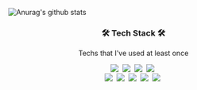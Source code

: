 ![Anurag's github stats](https://github-readme-stats.vercel.app/api?username=zzerowin&show_icons=true&theme=tokyonight)

<h3 align="center">🛠 Tech Stack 🛠</h3>

<p align="center"> Techs that I've used at least once </p>

<p align="center">
  <img src="https://img.shields.io/badge/Javascript-ffb13b?style=flat-square&logo=javascript&logoColor=white"/></a>&nbsp
  <img src="https://img.shields.io/badge/Typescript-3178C6?style=flat-square&logo=Typescript&logoColor=white"/></a>&nbsp
  <img src="https://img.shields.io/badge/css-1572B6?style=flat-square&logo=css3&logoColor=white"/></a>&nbsp
  <img src="https://img.shields.io/badge/Python-3766AB?style=flat-square&logo=Python&logoColor=white"/></a>&nbsp
  <br>
   <img src="https://img.shields.io/badge/React-61DAFB?style=flat-square&logo=React&logoColor=white"/></a>&nbsp
  <img src="https://img.shields.io/badge/Redux-764ABC?style=flat-square&logo=Redux&logoColor=white"/></a>&nbsp
  <img src="https://img.shields.io/badge/Recoil-3578e6?style=flat-square&logo=Recoil&logoColor=white"/></a>&nbsp
  <img src="https://img.shields.io/badge/Node.js-339933?style=flat-square&logo=Node.js&logoColor=white"/></a>&nbsp
  <img src="https://img.shields.io/badge/Firebase-FFCA28?style=flat-square&logo=Firebase&logoColor=white"/></a>&nbsp
</p>


<br>
